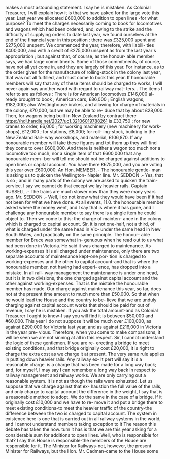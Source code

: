 makes a most astounding statement. I say he is mistaken. As Colonial Treasurer, I will explain how it is that we have asked for the large vote this year. Last year we allocated £600,000 to addition to open lines -for what purpose? To meet the charges necessarily coming to book for locomotives and wagons which had been ordered, and, owing to the strike and the difficulty of supplying orders to date last year, we found ourselves at the end of the financial year in this position : there was £325,000 spent and $275,000 unspent. We commenced the year, therefore, with liabili- ties £400,000, and with a credit of £275,000 unspent as from the last year's appropriation ; but against that, of course, as the honour- able member says, we had large commitments. Some of those commitments, of course, have not all yet come in, and they are largely of this year. For instance, as to the order given for the manufacture of rolling-stock in the colony last year, that was not all fulfilled, and must come to book this year. If honourable members will say that any of these items should be charged to works, I will never again say another word with regard to railway mat- ters. . The items I refer to are as follows : There is for American locomotives £146,000 al- ready brought to book ; American cars, £86,000 ; English wagons, £182,000; also Westinghouse brakes, and allowing for charge of materials in the colony, £70,000, but we may be able to re- duce that by about £28,000. Then, for wagons being built in New Zealand by contract there https://hdl.handle.net/2027/uc1.32106019788261 is £33,750 ; for new cranes to order, £6,000 ; for working machinery (new machinery for work- shops), £12,000 ; for stations, £8,000; for roll- ing-stock, building in the New Zealand Rail- way workshops, and material, £106,870. If any honourable member will take these figures and tot them up they will find they come to over £600,000. And there is neither a wagon too much nor a locomotive too much, nor a single item of that £600,000 that any honourable mem- ber will tell me should not be charged against additions to open lines or capital account. You have there £675,000, and you are voting this year over £600,000. An Hon. MEMBER .- The honourable gentle- man is asking us to quicken the Wellington- Napier line. Mr. SEDDON .- Yes, that is so ; and in many parts of the colony we are asked to quicken the train-service. I say we cannot do that except we lay heavier rails. Captain RUSSELL .- The trains are much slower now than they were many years ago. Mr. SEDDON .- Well, I do not know what they would have been if it had not been for what we have done. At all events, 11.0. the honourable member asked where the money went, and I say that is where it has gone, and I challenge any honourable member to say there is a single item he could object to. Then we come to this: the charge of mainten- ance in the colony which is charged to capital account. Sir, it is not one-half, not a third, of what is charged under the same head in Vic- under the same head in New South Wales, and practically on the same principle. The honour- able member for Bruce was somewhat in- genuous when he read out to us what had been done in Victoria. He said it was charged to maintenance. As working-expenses it is all charged under maintenance, only there are two separate accounts of maintenance kept-one por- tion is charged to working-expenses and the other to capital account-and that is where the honourable member, not having had experi- ence, has dropped into a mistake. In all rail- way management the maintenance is under one head, but it is in two divisions, the one charged against capital account and the other against working-expenses. That is the mistake the honourable member has made. Our charge against maintenance this year, so far, does not at the present time amount to much more than £50,000. So that when he would lead the House and the country to be- lieve that we are unduly charging against capital account works that should be paid for out of revenue, I say he is mistaken. If you ask the total amount-and as Colonial Treasurer I ought to know-I say you will find it is between $50,000 and #60,000. This year I do not suppose it will be much over £100,000, as against £290,000 for Victoria last year, and as against £216,000 in Victoria in the year pre- vious. Therefore, when you come to make comparisons, it will be seen we are not sinning at all in this respect. Sir, I cannot understand the logic of these gentlemen. If you are re- erecting a bridge to meet existing conditions, and that bridge originally cost £20,000, it is right to charge the extra cost as we charge it at present. The very same rule applies in putting down heavier rails. Any railway ex- It pert will say it is a reasonable charge. is a charge that has been made for a long way back; and, for myself, I may say I can remember a long way back in respect to railway management and railway works. We are only carrying out a reasonable system. It is not as though the rails were exhausted. Let us suppose that we charge against that ex- haustion the full value of the rails, and only charge to capital account the difference in the weight, I say that is a reasonable method to adopt. We do the same in the case of a bridge. If it originally cost £10,000 and we have to re- move it and put a bridge there to meet existing conditions-to meet the heavier traffic of the country-the difference between the two is charged to capital account. The system in existence here is one that is carried out in all railway systems in the world, and I cannot understand members taking exception to it The reason this debate has taken the now. turn it has is that we are this year asking for a considerable sum for additions to open lines. Well, who is responsible for that? I say this House is responsible-the members of the House are responsible for it. The Minister for Railways-not, however, the present Minister for Railways, but the Hon. Mr. Cadman-came to the House some 